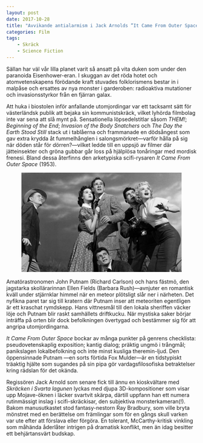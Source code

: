 ```yaml
---
layout: post
date: 2017-10-28
title: "Avvikande antialarmism i Jack Arnolds ”It Came From Outer Space”"
categories: Film
tags: 
    - Skräck
    - Science Fiction
---
```


Sällan har väl vår lilla planet varit så ansatt på vita duken som under den paranoida Eisenhower-eran. I skuggan av det röda hotet och atomvetenskapens förödande kraft stuvades folklorismens bestar in i malpåse och ersattes av nya monster i garderoben: radioaktiva mutationer och invasionsstyrkor från en fjärran galax.

Att huka i biostolen inför anfallande utomjordingar var ett tacksamt sätt för västerländsk publik att bejaka sin kommunistskräck, vilket lyhörda filmbolag inte var sena att slå mynt på. Sensationella löpsedelstitlar såsom _THEM!_; _Beginning of the End_; _Invasion of the Body Snatchers_ och _The Day the Earth Stood Still_ stack ut i tablåerna och frammanade en dödsångest som gav extra krydda åt fummelhånglen i salongsmörkret—varför hålla på sig när döden står för dörren?—vilket ledde till en uppsjö av filmer där jätteinsekter och gröna gubbar går loss på hjälplösa tonåringar med mordisk frenesi. Bland dessa återfinns den arketypiska scifi-rysaren _It Came From Outer Space_ (1953).

<figure data-aos="fade-up">
<img src="/assets/recension-it-came-from-outer-space.jpg">
</figure>

Amatörastronomen John Putnam (Richard Carlson) och hans fästmö, den jagstarka skollärarinnan Ellen Fields (Barbara Rush)—avnjuter en romantisk kväll under stjärnklar himmel när en meteor plötsligt slår ner i närheten. Det nyfikna paret tar sig till kratern där Putnam inser att meteoriten egentligen är ett kraschat rymdskepp. Hans vittnesmål till den lokala sheriffen väcker löje och Putnam blir raskt samhällets driftkucku. När mystiska saker börjar inträffa på orten blir dock befolkningen övertygad och bestämmer sig för att angripa utomjordingarna.

_It Came From Outer Space_ bockar av många punkter på genrens checklista: pseudovetenskaplig exposition; kantig dialog; präktig ungmö i trångmål; panikslagen lokalbefolkning och inte minst kusliga theremin-ljud. Den öppensinnade Putnam —en sorts förtida Fox Mulder—är en tidstypiskt träaktig hjälte som sugandes på sin pipa gör vardagsfilosofiska betraktelser kring rädslan för det okända.

Regissören Jack Arnold som senare fick till ännu en kioskvältare med _Skräcken i Svarta lagunen_ lyckas med djupa 3D-kompositioner som visar upp Mojave-öknen i läcker svartvit skärpa, därtill uppfann han ett numera rutinmässigt inslag i scifi-skräckisar, den subjektiva monsterkameran(!). Bakom manusutkastet stod fantasy-nestorn Ray Bradbury, som ville bryta mönstret med en berättelse om främlingar som för en gångs skull varken var ute efter att förslava eller förgöra. En tolerant, McCarthy-kritisk vinkling som måhända åderlåter intrigen på dramatisk konflikt, men än idag besitter ett behjärtansvärt budskap.
